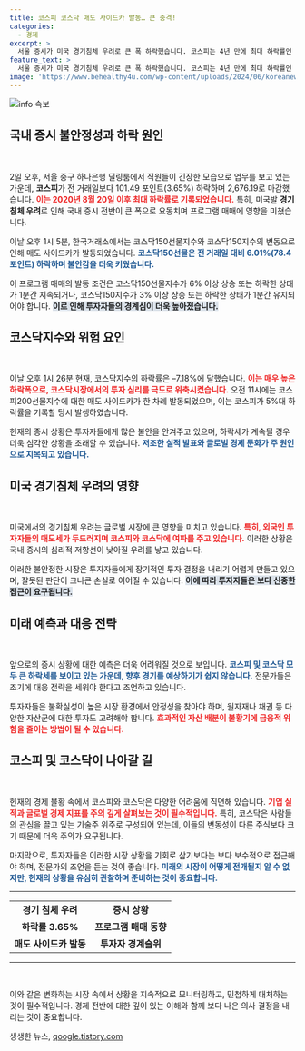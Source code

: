 ```yaml
---
title: 코스피 코스닥 매도 사이드카 발동… 큰 충격!
categories:
  - 경제
excerpt: >
  서울 증시가 미국 경기침체 우려로 큰 폭 하락했습니다. 코스피는 4년 만에 최대 하락률인 3.65%를 기록하며, 코스닥은 7%까지 떨어졌습니다. 매도 사이드카가 발동하며 시장이 요동치는 이 시점, 과연 반등의 실마리는 있을까요?
feature_text: >
  서울 증시가 미국 경기침체 우려로 큰 폭 하락했습니다. 코스피는 4년 만에 최대 하락률인 3.65%를 기록하며, 코스닥은 7%까지 떨어졌습니다. 매도 사이드카가 발동하며 시장이 요동치는 이 시점, 과연 반등의 실마리는 있을까요?
image: 'https://www.behealthy4u.com/wp-content/uploads/2024/06/koreanews.jpg'
---
```


<p><img src="https://www.behealthy4u.com/wp-content/uploads/2024/06/koreanews.jpg" alt="info 속보" /></p>

<h2 data-ke-size="size26">국내 증시 불안정성과 하락 원인</h2>

<p data-ke-size="size16">&nbsp;</p>

<p>2일 오후, 서울 중구 하나은행 딜링룸에서 직원들이 긴장한 모습으로 업무를 보고 있는 가운데, <strong>코스피</strong>가 전 거래일보다 101.49 포인트(3.65%) 하락하며 2,676.19로 마감했습니다. <b><span style="color: #ee2323;">이는 2020년 8월 20일 이후 최대 하락률로 기록되었습니다.</span></b> 특히, 미국발 <strong>경기침체 우려</strong>로 인해 국내 증시 전반이 큰 폭으로 요동치며 프로그램 매매에 영향을 미쳤습니다. </p>

<p>이날 오후 1시 5분, 한국거래소에서는 코스닥150선물지수와 코스닥150지수의 변동으로 인해 매도 사이드카가 발동되었습니다. <b><span style="color: #1a5490;">코스닥150선물은 전 거래일 대비 6.01%(78.4 포인트) 하락하며 불안감을 더욱 키웠습니다.</span></b></p>

<p>이 프로그램 매매의 발동 조건은 코스닥150선물지수가 6% 이상 상승 또는 하락한 상태가 1분간 지속되거나, 코스닥150지수가 3% 이상 상승 또는 하락한 상태가 1분간 유지되어야 합니다. <b><span style="background-color: #21538527;">이로 인해 투자자들의 경계심이 더욱 높아졌습니다.</span></b></p>

<h2 data-ke-size="size26">코스닥지수와 위험 요인</h2>

<p data-ke-size="size16">&nbsp;</p>

<p>이날 오후 1시 26분 현재, 코스닥지수의 하락률은 –7.18%에 달했습니다. <b><span style="color: #ee2323;">이는 매우 높은 하락폭으로, 코스닥시장에서의 투자 심리를 극도로 위축시켰습니다.</span></b> 오전 11시에는 코스피200선물지수에 대한 매도 사이드카가 한 차례 발동되었으며, 이는 코스피가 5%대 하락률을 기록할 당시 발생하였습니다.</p>

<p>현재의 증시 상황은 투자자들에게 많은 불안을 안겨주고 있으며, 하락세가 계속될 경우 더욱 심각한 상황을 초래할 수 있습니다. <b><span style="color: #1a5490;">저조한 실적 발표와 글로벌 경제 둔화가 주 원인으로 지목되고 있습니다.</span></b></p>

<h2 data-ke-size="size26">미국 경기침체 우려의 영향</h2>

<p data-ke-size="size16">&nbsp;</p>

<p>미국에서의 경기침체 우려는 글로벌 시장에 큰 영향을 미치고 있습니다. <b><span style="color: #ee2323;">특히, 외국인 투자자들의 매도세가 두드러지며 코스피와 코스닥에 여파를 주고 있습니다.</span></b> 이러한 상황은 국내 증시의 심리적 저항선이 낮아질 우려를 낳고 있습니다. </p>

<p>이러한 불안정한 시장은 투자자들에게 장기적인 투자 결정을 내리기 어렵게 만들고 있으며, 잘못된 판단이 크나큰 손실로 이어질 수 있습니다. <b><span style="background-color: #21538527;">이에 따라 투자자들은 보다 신중한 접근이 요구됩니다.</span></b></p>

<h2 data-ke-size="size26">미래 예측과 대응 전략</h2>

<p data-ke-size="size16">&nbsp;</p>

<p>앞으로의 증시 상황에 대한 예측은 더욱 어려워질 것으로 보입니다. <b><span style="color: #1a5490;">코스피 및 코스닥 모두 큰 하락세를 보이고 있는 가운데, 향후 경기를 예상하기가 쉽지 않습니다.</span></b> 전문가들은 조기에 대응 전략을 세워야 한다고 조언하고 있습니다. </p>

<p>투자자들은 불확실성이 높은 시장 환경에서 안정성을 찾아야 하며, 원자재나 채권 등 다양한 자산군에 대한 투자도 고려해야 합니다. <b><span style="color: #ee2323;">효과적인 자산 배분이 불황기에 금융적 위험을 줄이는 방법이 될 수 있습니다.</span></b></p>

<h2 data-ke-size="size26">코스피 및 코스닥이 나아갈 길</h2>

<p data-ke-size="size16">&nbsp;</p>

<p>현재의 경제 불황 속에서 코스피와 코스닥은 다양한 어려움에 직면해 있습니다. <b><span style="color: #ee2323;">기업 실적과 글로벌 경제 지표를 주의 깊게 살펴보는 것이 필수적입니다.</span></b> 특히, 코스닥은 사람들의 관심을 끌고 있는 기술주 위주로 구성되어 있는데, 이들의 변동성이 다른 주식보다 크기 때문에 더욱 주의가 요구됩니다. </p>

<p>마지막으로, 투자자들은 이러한 시장 상황을 기회로 삼기보다는 보다 보수적으로 접근해야 하며, 전문가의 조언을 듣는 것이 좋습니다. <b><span style="color: #1a5490;">미래의 시장이 어떻게 전개될지 알 수 없지만, 현재의 상황을 유심히 관찰하며 준비하는 것이 중요합니다.</span></b></p>

<hr />

<table>
<tr>
<td style="text-align: center; height: 17px;"><b>경기 침체 우려</b></td>
<td style="text-align: center; height: 17px;"><b>증시 상황</b></td>
</tr>
<tr>
<td style="text-align: center; height: 17px;"><b>하락률 3.65%</b></td>
<td style="text-align: center; height: 17px;"><b>프로그램 매매 동향</b></td>
</tr>
<tr>
<td style="text-align: center; height: 17px;"><b>매도 사이드카 발동</b></td>
<td style="text-align: center; height: 17px;"><b>투자자 경계슬위</b></td>
</tr>
</table>

<hr>

<p data-ke-size="size16">&nbsp;</p> 

<p>이와 같은 변화하는 시장 속에서 상황을 지속적으로 모니터링하고, 민첩하게 대처하는 것이 필수적입니다. 경제 전반에 대한 깊이 있는 이해와 함께 보다 나은 의사 결정을 내리는 것이 중요합니다.</p>
생생한 뉴스, <a href="https://qoogle.tistory.com" rel="dofollow">qoogle.tistory.com</a>


